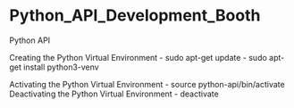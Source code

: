 # Python_API_Development_Booth
Python API

Creating the Python Virtual Environment
    - sudo apt-get update
    - sudo apt-get install python3-venv

Activating the Python Virtual Environment
    - source python-api/bin/activate
Deactivating the Python Virtual Environment
    - deactivate
